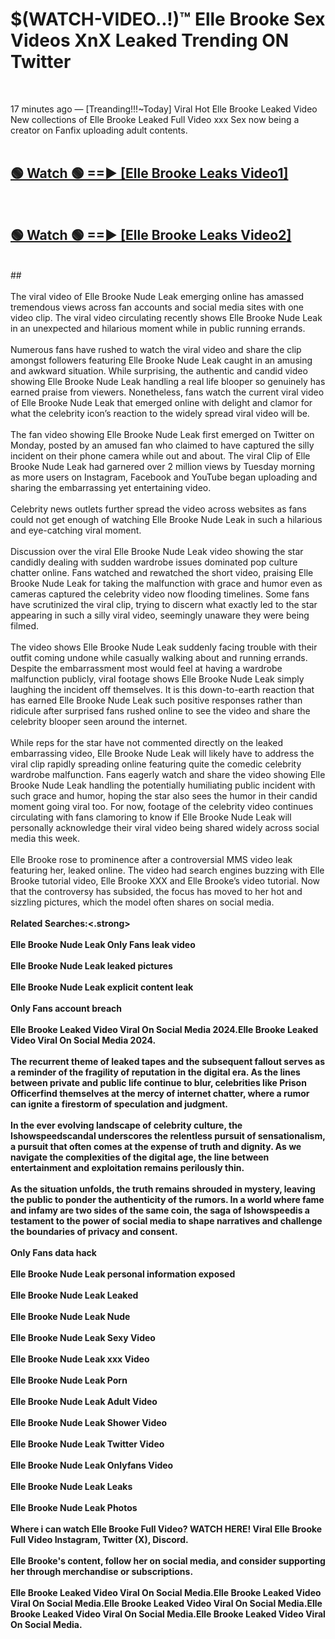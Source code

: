 # $(WATCH-VIDEO..!)™ Elle Brooke Sex Videos XnX Leaked Trending ON Twitter<br>
<br>

17 minutes ago — [Treanding!!!~Today] Viral Hot Elle Brooke Leaked Video New collections of Elle Brooke Leaked Full Video xxx Sex now being a creator on Fanfix uploading adult contents.
<br>
 <br>

##  <a href="https://best2vid.blogspot.com?title=Elle_Brooke">🟢 Watch 🟢 ==► [Elle Brooke Leaks Video1]</a><br>
  <br>

##  <a href="https://best2vid.blogspot.com?title=Elle_Brooke">🟢 Watch 🟢 ==► [Elle Brooke Leaks Video2]</a><br>
  <br>
  ##
  <br>
  <br>
The viral video of Elle Brooke Nude Leak emerging online has amassed tremendous views across fan accounts and social media sites with one video clip. The viral video circulating recently shows Elle Brooke Nude Leak in an unexpected and hilarious moment while in public running errands.
<br><br>
Numerous fans have rushed to watch the viral video and share the clip amongst followers featuring Elle Brooke Nude Leak caught in an amusing and awkward situation. While surprising, the authentic and candid video showing Elle Brooke Nude Leak handling a real life blooper so genuinely has earned praise from viewers. Nonetheless, fans watch the current viral video of Elle Brooke Nude Leak that emerged online with delight and clamor for what the celebrity icon’s reaction to the widely spread viral video will be.
<br><br>
The fan video showing Elle Brooke Nude Leak first emerged on Twitter on Monday, posted by an amused fan who claimed to have captured the silly incident on their phone camera while out and about. The viral Clip of Elle Brooke Nude Leak had garnered over 2 million views by Tuesday morning as more users on Instagram, Facebook and YouTube began uploading and sharing the embarrassing yet entertaining video.
<br><br>
Celebrity news outlets further spread the video across websites as fans could not get enough of watching Elle Brooke Nude Leak in such a hilarious and eye-catching viral moment.
<br><br>
Discussion over the viral Elle Brooke Nude Leak video showing the star candidly dealing with sudden wardrobe issues dominated pop culture chatter online. Fans watched and rewatched the short video, praising Elle Brooke Nude Leak for taking the malfunction with grace and humor even as cameras captured the celebrity video now flooding timelines. Some fans have scrutinized the viral clip, trying to discern what exactly led to the star appearing in such a silly viral video, seemingly unaware they were being filmed.
<br><br>
The video shows Elle Brooke Nude Leak suddenly facing trouble with their outfit coming undone while casually walking about and running errands. Despite the embarrassment most would feel at having a wardrobe malfunction publicly, viral footage shows Elle Brooke Nude Leak simply laughing the incident off themselves. It is this down-to-earth reaction that has earned Elle Brooke Nude Leak such positive responses rather than ridicule after surprised fans rushed online to see the video and share the celebrity blooper seen around the internet.
<br><br>
While reps for the star have not commented directly on the leaked embarrassing video, Elle Brooke Nude Leak will likely have to address the viral clip rapidly spreading online featuring quite the comedic celebrity wardrobe malfunction. Fans eagerly watch and share the video showing Elle Brooke Nude Leak handling the potentially humiliating public incident with such grace and humor, hoping the star also sees the humor in their candid moment going viral too. For now, footage of the celebrity video continues circulating with fans clamoring to know if Elle Brooke Nude Leak will personally acknowledge their viral video being shared widely across social media this week.
<br><br>
Elle Brooke rose to prominence after a controversial MMS video leak featuring her, leaked online. The video had search engines buzzing with Elle Brooke tutorial video, Elle Brooke XXX and Elle Brooke’s video tutorial. Now that the controversy has subsided, the focus has moved to her hot and sizzling pictures, which the model often shares on social media.
<br><br>
<strong>Related Searches:<.strong>
<br><br>
Elle Brooke Nude Leak Only Fans leak video
<br><br>
Elle Brooke Nude Leak leaked pictures
<br><br>
Elle Brooke Nude Leak explicit content leak
<br><br>
Only Fans account breach
<br><br>
Elle Brooke Leaked Video Viral On Social Media 2024.Elle Brooke Leaked Video Viral On Social Media 2024.
<br><br>
The recurrent theme of leaked tapes and the subsequent fallout serves as a reminder of the fragility of reputation in the digital era. As the lines between private and public life continue to blur, celebrities like Prison Officerfind themselves at the mercy of internet chatter, where a rumor can ignite a firestorm of speculation and judgment.
<br><br>
In the ever evolving landscape of celebrity culture, the Ishowspeedscandal underscores the relentless pursuit of sensationalism, a pursuit that often comes at the expense of truth and dignity. As we navigate the complexities of the digital age, the line between entertainment and exploitation remains perilously thin.
<br><br>
As the situation unfolds, the truth remains shrouded in mystery, leaving the public to ponder the authenticity of the rumors. In a world where fame and infamy are two sides of the same coin, the saga of Ishowspeedis a testament to the power of social media to shape narratives and challenge the boundaries of privacy and consent.
<br><br>
Only Fans data hack
<br><br>
Elle Brooke Nude Leak personal information exposed
<br><br>
Elle Brooke Nude Leak Leaked
<br><br>
Elle Brooke Nude Leak Nude
<br><br>
Elle Brooke Nude Leak Sexy Video
<br><br>
Elle Brooke Nude Leak xxx Video
<br><br>
Elle Brooke Nude Leak Porn
<br><br>
Elle Brooke Nude Leak Adult Video
<br><br>
Elle Brooke Nude Leak Shower Video
<br><br>
Elle Brooke Nude Leak Twitter Video
<br><br>
Elle Brooke Nude Leak Onlyfans Video
<br><br>
Elle Brooke Nude Leak Leaks
<br><br>
Elle Brooke Nude Leak Photos
<br><br>
Where i can watch Elle Brooke Full Video? WATCH HERE! Viral Elle Brooke Full Video Instagram, Twitter (X), Discord.
<br><br>
Elle Brooke's content, follow her on social media, and consider supporting her through merchandise or subscriptions.
<br><br>
Elle Brooke Leaked Video Viral On Social Media.Elle Brooke Leaked Video Viral On Social Media.Elle Brooke Leaked Video Viral On Social Media.Elle Brooke Leaked Video Viral On Social Media.Elle Brooke Leaked Video Viral On Social Media.